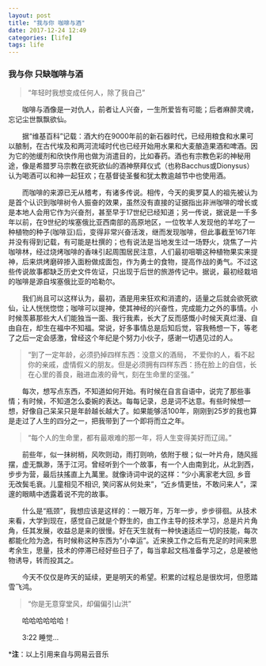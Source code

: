 ```yaml
---
layout: post
title: "我与你 咖啡与酒"
date: 2017-12-24 12:49
categories: [life]
tags: life
---
```


### 我与你 只缺咖啡与酒

> “年轻时我想变成任何人，除了我自己”

&emsp;&emsp;咖啡与酒像是一对仇人，前者让人兴奋，一生所爱皆有可能；后者麻醉灵魂，忘记尘世飘飘欲仙。

&emsp;&emsp;据“维基百科”记载：酒大约在9000年前的新石器时代，已经用粮食和水果可以酿制，在古代埃及和两河流域时代也已经开始用水果和大麦酿造果酒和啤酒。因为它的弛缓剂和欣快作用也做为消遣目的，比如春药。酒也有宗教色彩的神秘用途，像是希腊罗马宗教在欲死欲仙的酒神祭拜仪式（也称Bacchus或Dionysus）认为喝酒可以和神一起狂欢；在基督徒圣餐和犹太教逾越节中也使用酒。

&emsp;&emsp;而咖啡的来源已无从稽考，有诸多传说。相传，今天的奥罗莫人的祖先被认为是首个认识到咖啡树令人振奋的效果，虽然没有直接的证据指出非洲咖啡的增长或是本地人会用它作为兴奋剂，甚至早于17世纪已经知道；另一传说，据说是一千多年以前，在9世纪的埃塞俄比亚西南部的高原地区，一位牧羊人发现他的羊吃了一种植物的种子(咖啡豆)后，变得非常兴奋活泼，继而发现咖啡，但此事截至1671年并没有得到记载，有可能是杜撰的；也有说法是当地发生过一场野火，烧焦了一片咖啡林，经过烧烤咖啡的香味引起周围居民注意，人们最初咀嚼这种植物果实来提神，后来烘烤磨碎掺入面粉做成面包，作为勇士的食物，提高作战的勇气。不过这些传说故事都缺乏历史文件佐证，只出现于后世的旅游传记中。据说，最初经栽培的咖啡是源自埃塞俄比亚的哈勒尔。

&emsp;&emsp;我们尚且可以这样认为，最初，酒是用来狂欢和消遣的，适量之后就会欲死欲仙，让人恍恍惚惚；咖啡可以提神，使其神经的兴奋性，完成能力之外的事情。小时候羡慕那些大人们能独当一面、我行我素，长大了反而感慨小时候天真烂漫、自由自在，却生在福中不知福。常说，好多事情总是后知后觉，容我畅想一下，等老了之后一定会感激，曾经这个年纪是个努力小伙子，感谢一切遇见过的人。

> “到了一定年龄，必须扔掉四样东西：没意义的酒局， 不爱你的人，看不起你的亲戚，虚情假义的朋友。但是必须拥有四样东西：扬在脸上的自信，长在心里的善良，融进血液的骨气，刻在生命里的坚强。”

&emsp;&emsp;每次，想写点东西，不知道如何开始。有时候在自言自语中，说完了那些事情；有时候，不知道怎么委婉的表达。每每记录，总是词不达意。有些时候想一想，好像自己呆呆只是年龄越长越大了。如果能够活100年，刚刚到25岁的我也算是走过了人生的四分之一，把我带到了一个即将而立之年。

> “每个人的生命里，都有最艰难的那一年，将人生变得美好而辽阔。”

&emsp;&emsp;前些年，似一抹树梢，风吹则动，雨打则响，依附于根；似一叶片舟，随风摇摆，虚无飘渺，荡于江河。曾经听到个一个故事，有一个人由南到北，从北到西，步步为营，最后扶搖直上九萬里。就像诗词中说的这样：“少小离家老大回, 乡音无改鬓毛衰。儿童相见不相识, 笑问客从何处来”，“近乡情更怯，不敢问来人”，深邃的眼睛中透露着说不完的故事。

&emsp;&emsp;什么是“瓶颈”，我想应该是这样的：一眼万年，万年一步，步步徘徊。从技术来看，大学到现在，感觉自己就是个野生的，由工作主导的技术学习，总是片片角角，任其发展，收益总是来的很慢。好在天生就有一种快速适应一切的技能，每次都能化险为逸，有时候称这种东西为“小幸运”。近来换工作之后有充足的时间来思考余生，思量，技术的停滞已经好些日子了，每当拿起文档准备学习之，总是被他物诱导，转而投其之。

&emsp;&emsp;今天不仅仅是昨天的延续，更是明天的希望。积累的过程总是很坎坷，但愿踏雪飞鸿。

> “你是无意穿堂风，却偏偏引山洪”

&emsp;&emsp;哈哈哈哈哈哈！

&emsp;&emsp;3:22 睡觉...

***注**：以上引用来自与网易云音乐
